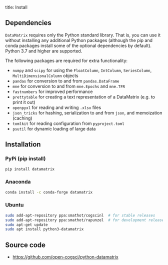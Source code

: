 title: Install


## Dependencies

`DataMatrix` requires only the Python standard library. That is, you can use it without installing any additional Python packages (although the pip and conda packages install some of the optional dependencies by default). Python 3.7 and higher are supported.

The following packages are required for extra functionality:

- `numpy` and `scipy` for using the `FloatColumn`, `IntColumn`, `SeriesColumn`, `MultiDimensionalColumn` objects
- `pandas` for conversion to and from `pandas.DataFrame`
- `mne` for conversion to and from `mne.Epochs` and `mne.TFR`
- `fastnumbers` for improved performance
- `prettytable` for creating a text representation of a DataMatrix (e.g. to print it out)
- `openpyxl` for reading and writing `.xlsx` files
- `json_tricks` for hashing, serialization to and from `json`, and memoization (caching)
- `tomlkit` for reading configuration from `pyproject.toml`
- `psutil` for dynamic loading of large data


## Installation

### PyPi (pip install)

~~~bash
pip install datamatrix
~~~


### Anaconda

~~~bash
conda install -c conda-forge datamatrix
~~~


### Ubuntu

~~~bash
sudo add-apt-repository ppa:smathot/cogscinl  # for stable releases
sudo add-apt-repository ppa:smathot/rapunzel  # for development releases
sudo apt-get update
sudo apt install python3-datamatrix
~~~


## Source code

- <https://github.com/open-cogsci/python-datamatrix>

